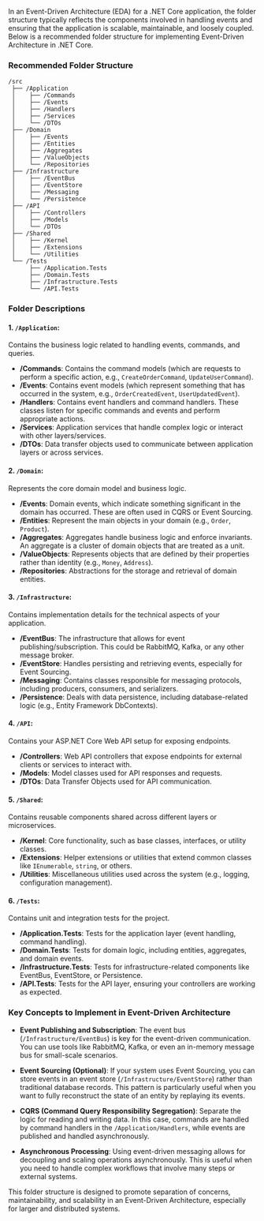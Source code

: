 In an Event-Driven Architecture (EDA) for a .NET Core application, the folder structure typically reflects the components involved in handling events and ensuring that the application is scalable, maintainable, and loosely coupled. Below is a recommended folder structure for implementing Event-Driven Architecture in .NET Core.

### Recommended Folder Structure

```
/src
 ├── /Application
 │    ├── /Commands
 │    ├── /Events
 │    ├── /Handlers
 │    ├── /Services
 │    └── /DTOs
 ├── /Domain
 │    ├── /Events
 │    ├── /Entities
 │    ├── /Aggregates
 │    ├── /ValueObjects
 │    └── /Repositories
 ├── /Infrastructure
 │    ├── /EventBus
 │    ├── /EventStore
 │    ├── /Messaging
 │    └── /Persistence
 ├── /API
 │    ├── /Controllers
 │    ├── /Models
 │    └── /DTOs
 ├── /Shared
 │    ├── /Kernel
 │    ├── /Extensions
 │    └── /Utilities
 └── /Tests
      ├── /Application.Tests
      ├── /Domain.Tests
      ├── /Infrastructure.Tests
      └── /API.Tests
```

### Folder Descriptions

#### 1. `/Application`:
Contains the business logic related to handling events, commands, and queries.

- **/Commands**: Contains the command models (which are requests to perform a specific action, e.g., `CreateOrderCommand`, `UpdateUserCommand`).
- **/Events**: Contains event models (which represent something that has occurred in the system, e.g., `OrderCreatedEvent`, `UserUpdatedEvent`).
- **/Handlers**: Contains event handlers and command handlers. These classes listen for specific commands and events and perform appropriate actions.
- **/Services**: Application services that handle complex logic or interact with other layers/services.
- **/DTOs**: Data transfer objects used to communicate between application layers or across services.

#### 2. `/Domain`:
Represents the core domain model and business logic.

- **/Events**: Domain events, which indicate something significant in the domain has occurred. These are often used in CQRS or Event Sourcing.
- **/Entities**: Represent the main objects in your domain (e.g., `Order`, `Product`).
- **/Aggregates**: Aggregates handle business logic and enforce invariants. An aggregate is a cluster of domain objects that are treated as a unit.
- **/ValueObjects**: Represents objects that are defined by their properties rather than identity (e.g., `Money`, `Address`).
- **/Repositories**: Abstractions for the storage and retrieval of domain entities.

#### 3. `/Infrastructure`:
Contains implementation details for the technical aspects of your application.

- **/EventBus**: The infrastructure that allows for event publishing/subscription. This could be RabbitMQ, Kafka, or any other message broker.
- **/EventStore**: Handles persisting and retrieving events, especially for Event Sourcing.
- **/Messaging**: Contains classes responsible for messaging protocols, including producers, consumers, and serializers.
- **/Persistence**: Deals with data persistence, including database-related logic (e.g., Entity Framework DbContexts).

#### 4. `/API`:
Contains your ASP.NET Core Web API setup for exposing endpoints.

- **/Controllers**: Web API controllers that expose endpoints for external clients or services to interact with.
- **/Models**: Model classes used for API responses and requests.
- **/DTOs**: Data Transfer Objects used for API communication.

#### 5. `/Shared`:
Contains reusable components shared across different layers or microservices.

- **/Kernel**: Core functionality, such as base classes, interfaces, or utility classes.
- **/Extensions**: Helper extensions or utilities that extend common classes like `IEnumerable`, `string`, or others.
- **/Utilities**: Miscellaneous utilities used across the system (e.g., logging, configuration management).

#### 6. `/Tests`:
Contains unit and integration tests for the project.

- **/Application.Tests**: Tests for the application layer (event handling, command handling).
- **/Domain.Tests**: Tests for domain logic, including entities, aggregates, and domain events.
- **/Infrastructure.Tests**: Tests for infrastructure-related components like EventBus, EventStore, or Persistence.
- **/API.Tests**: Tests for the API layer, ensuring your controllers are working as expected.

### Key Concepts to Implement in Event-Driven Architecture

- **Event Publishing and Subscription**: The event bus (`/Infrastructure/EventBus`) is key for the event-driven communication. You can use tools like RabbitMQ, Kafka, or even an in-memory message bus for small-scale scenarios.
  
- **Event Sourcing (Optional)**: If your system uses Event Sourcing, you can store events in an event store (`/Infrastructure/EventStore`) rather than traditional database records. This pattern is particularly useful when you want to fully reconstruct the state of an entity by replaying its events.
  
- **CQRS (Command Query Responsibility Segregation)**: Separate the logic for reading and writing data. In this case, commands are handled by command handlers in the `/Application/Handlers`, while events are published and handled asynchronously.

- **Asynchronous Processing**: Using event-driven messaging allows for decoupling and scaling operations asynchronously. This is useful when you need to handle complex workflows that involve many steps or external systems.

This folder structure is designed to promote separation of concerns, maintainability, and scalability in an Event-Driven Architecture, especially for larger and distributed systems.
